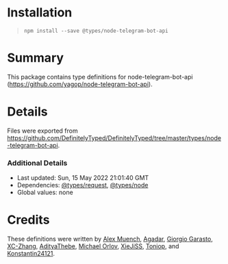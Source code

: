 # Installation
> `npm install --save @types/node-telegram-bot-api`

# Summary
This package contains type definitions for node-telegram-bot-api (https://github.com/yagop/node-telegram-bot-api).

# Details
Files were exported from https://github.com/DefinitelyTyped/DefinitelyTyped/tree/master/types/node-telegram-bot-api.

### Additional Details
 * Last updated: Sun, 15 May 2022 21:01:40 GMT
 * Dependencies: [@types/request](https://npmjs.com/package/@types/request), [@types/node](https://npmjs.com/package/@types/node)
 * Global values: none

# Credits
These definitions were written by [Alex Muench](https://github.com/ammuench), [Agadar](https://github.com/agadar), [Giorgio Garasto](https://github.com/Dabolus), [XC-Zhang](https://github.com/XC-Zhang), [AdityaThebe](https://github.com/adityathebe), [Michael Orlov](https://github.com/MiklerGM), [XieJiSS](https://github.com/XieJiSS), [Toniop](https://github.com/toniop99), and [Konstantin24121](https://github.com/konstantin24121).
